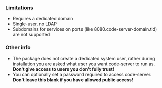 ### Limitations

* Requires a dedicated domain
* Single-user, no LDAP
* Subdomains for services on ports (like 8080.code-server-domain.tld) are not supported

### Other info

* The package does not create a dedicated system user, rather during installation you are asked what user you want code-server to run as. **Don't give access to users you don't fully trust!**
* You can optionally set a password required to access code-server. **Don't leave this blank if you have allowed public access!**
